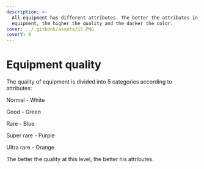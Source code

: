```yaml
---
description: >-
  All equipment has different attributes. The better the attributes in this
  equipment, the higher the quality and the darker the color.
cover: ../.gitbook/assets/15.PNG
coverY: 0
---
```


# Equipment quality

The quality of equipment is divided into 5 categories according to attributes:

Normal - White

Good - Green

Rare - Blue

Super rare - Purple

UItra rare - Orange

The better the quality at this level, the better his attributes.
